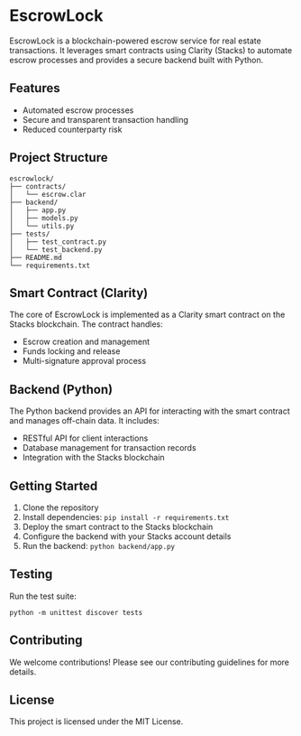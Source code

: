 # EscrowLock

EscrowLock is a blockchain-powered escrow service for real estate transactions. It leverages smart contracts using Clarity (Stacks) to automate escrow processes and provides a secure backend built with Python.

## Features

- Automated escrow processes
- Secure and transparent transaction handling
- Reduced counterparty risk

## Project Structure

```
escrowlock/
├── contracts/
│   └── escrow.clar
├── backend/
│   ├── app.py
│   ├── models.py
│   └── utils.py
├── tests/
│   ├── test_contract.py
│   └── test_backend.py
├── README.md
└── requirements.txt
```

## Smart Contract (Clarity)

The core of EscrowLock is implemented as a Clarity smart contract on the Stacks blockchain. The contract handles:

- Escrow creation and management
- Funds locking and release
- Multi-signature approval process

## Backend (Python)

The Python backend provides an API for interacting with the smart contract and manages off-chain data. It includes:

- RESTful API for client interactions
- Database management for transaction records
- Integration with the Stacks blockchain

## Getting Started

1. Clone the repository
2. Install dependencies: `pip install -r requirements.txt`
3. Deploy the smart contract to the Stacks blockchain
4. Configure the backend with your Stacks account details
5. Run the backend: `python backend/app.py`

## Testing

Run the test suite:

```
python -m unittest discover tests
```

## Contributing

We welcome contributions! Please see our contributing guidelines for more details.

## License

This project is licensed under the MIT License.